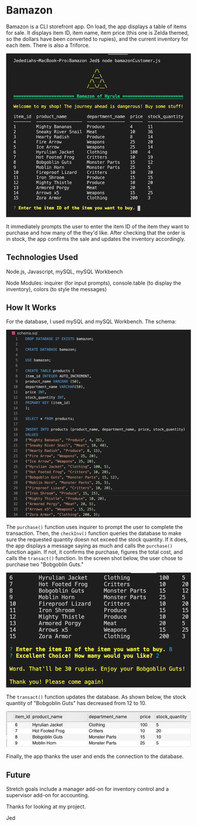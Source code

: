 # Bamazon 

Bamazon is a CLI storefront app. On load, the app displays a table of items for sale. It displays item ID, item name, item price (this one is Zelda themed, so the dollars have been converted to rupies), and the current inventory for each item. There is also a Triforce. 

![Storefront](storefront.png)


It immediately prompts the user to enter the item ID of the item they want to purchase and how many of the they'd like. After checking that the order is in stock, the app confirms the sale and updates the inventory accordingly. 


## Technologies Used

Node.js, Javascript, mySQL, mySQL Workbench

Node Modules: inquirer (for input prompts), console.table (to display the inventory), colors (to style the messages)


## How It Works

For the database, I used mySQL and mySQL Workbench. The schema:

![Schema](schema.png)

The `purchase()` function uses inquirer to prompt the user to complete the transaction. Then, the `checkInv()` function queries the database to make sure the requested quantity doesn not exceed the stock quantity. If it does, the app displays a message saying as much and calls the `purchase()` function again. If not, it confirms the purchase, figures the total cost, and calls the `transact()` function. In the screen shot below, the user chose to purchase two "Bobgoblin Guts."     

![Transaction](transaction.png)

The `transact()` function updates the database. As shown below, the stock quantity of "Bobgoblin Guts" has decreased from 12 to 10.

![Updated-Database](updated-DB.png)

Finally, the app thanks the user and ends the connection to the database.


## Future

Stretch goals include a manager add-on for inventory control and a supervisor add-on for accounting.

Thanks for looking at my project.

Jed